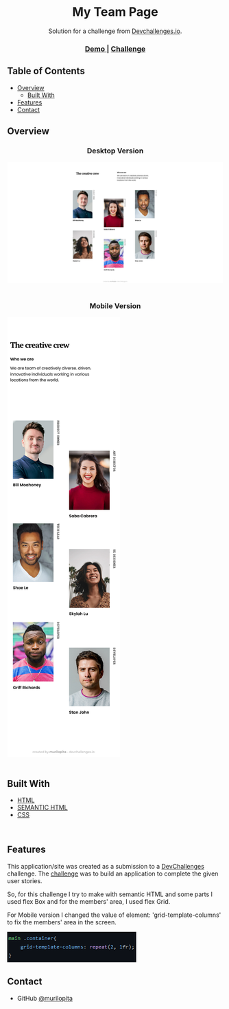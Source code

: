<!-- Please update value in the {}  -->

<h1 align="center">My Team Page</h1>

<div align="center">
   Solution for a challenge from  <a href="http://devchallenges.io" target="_blank">Devchallenges.io</a>.
</div>

<div align="center">
  <h3>
    <a href="https://murilopita.github.io/my-team-page-master/">
      Demo
    </a>
    <span> | </span>
    <a href="https://devchallenges.io/challenges/hhmesazsqgKXrTkYkt0U">
      Challenge
    </a>
  </h3>
</div>

<!-- TABLE OF CONTENTS -->

## Table of Contents

- [Overview](#overview)
  - [Built With](#built-with)
- [Features](#features)
- [Contact](#contact)

<!-- OVERVIEW -->

## Overview

<h3 align='center'>Desktop Version</h3>

<img src="./desktop-version.png">

<br>
<br>

<h3 align='center'>Mobile Version</h3>

<img src="./mobile-version.png">

<br>
<br>

## Built With

<!-- This section should list any major frameworks that you built your project using. Here are a few examples.-->

- [HTML](https://developer.mozilla.org/pt-BR/docs/Web/HTML)
- [SEMANTIC HTML](https://www.w3schools.com/html/html5_semantic_elements.asp)
- [CSS](https://www.w3.org/Style/CSS/Overview.en.html)

<br>

## Features

<!-- List the features of your application or follow the template. Don't share the figma file here :) -->

This application/site was created as a submission to a [DevChallenges](https://devchallenges.io/) challenge. The [challenge](https://devchallenges.io/challenges/hhmesazsqgKXrTkYkt0U) was to build an application to complete the given user stories.

So, for this challenge I try to make with semantic HTML and some parts I used flex Box and for the members' area, I used flex Grid.

For Mobile version I changed the value of element: 'grid-template-columns' to fix the members' area in the screen.

<img src="./print.png">

<br>

## Contact

- GitHub [@murilopita](https://github.com/murilopita)
